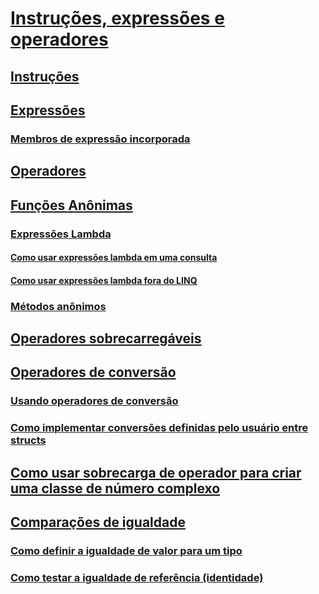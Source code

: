 # [Instruções, expressões e operadores](index.md)
## [Instruções](statements.md)
## [Expressões](expressions.md)
### [Membros de expressão incorporada](expression-bodied-members.md)
## [Operadores](operators.md)
## [Funções Anônimas](anonymous-functions.md)
### [Expressões Lambda](lambda-expressions.md)
#### [Como usar expressões lambda em uma consulta](how-to-use-lambda-expressions-in-a-query.md)
#### [Como usar expressões lambda fora do LINQ](how-to-use-lambda-expressions-outside-linq.md)
### [Métodos anônimos](anonymous-methods.md)
## [Operadores sobrecarregáveis](overloadable-operators.md)
## [Operadores de conversão](conversion-operators.md)
### [Usando operadores de conversão](using-conversion-operators.md)
### [Como implementar conversões definidas pelo usuário entre structs](how-to-implement-user-defined-conversions-between-structs.md)
## [Como usar sobrecarga de operador para criar uma classe de número complexo](how-to-use-operator-overloading-to-create-a-complex-number-class.md)
## [Comparações de igualdade](equality-comparisons.md)
### [Como definir a igualdade de valor para um tipo](how-to-define-value-equality-for-a-type.md)
### [Como testar a igualdade de referência (identidade)](how-to-test-for-reference-equality-identity.md)
